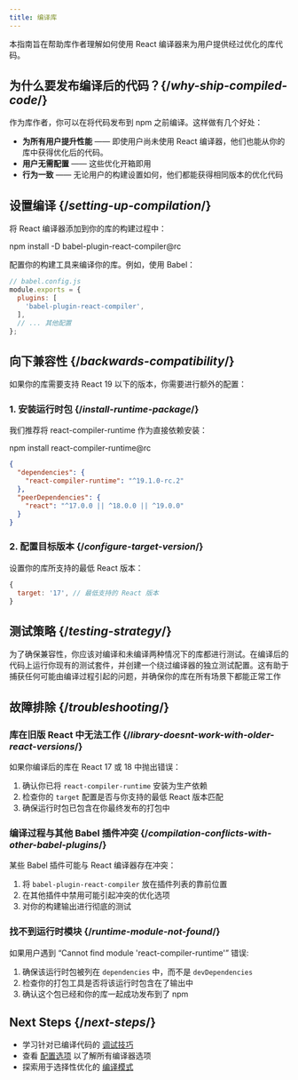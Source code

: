 ```yaml
---
title: 编译库
---
```


<Intro>
本指南旨在帮助库作者理解如何使用 React 编译器来为用户提供经过优化的库代码。  
</Intro>

<InlineToc />

## 为什么要发布编译后的代码？{/*why-ship-compiled-code*/}

作为库作者，你可以在将代码发布到 npm 之前编译。这样做有几个好处：

- **为所有用户提升性能** —— 即使用户尚未使用 React 编译器，他们也能从你的库中获得优化后的代码。
- **用户无需配置** —— 这些优化开箱即用
- **行为一致** —— 无论用户的构建设置如何，他们都能获得相同版本的优化代码

## 设置编译 {/*setting-up-compilation*/}

将 React 编译器添加到你的库的构建过程中：

<TerminalBlock>
npm install -D babel-plugin-react-compiler@rc
</TerminalBlock>

配置你的构建工具来编译你的库。例如，使用 Babel：

```js
// babel.config.js
module.exports = {
  plugins: [
    'babel-plugin-react-compiler',
  ],
  // ... 其他配置
};
```

## 向下兼容性 {/*backwards-compatibility*/}

如果你的库需要支持 React 19 以下的版本，你需要进行额外的配置：

### 1. 安装运行时包 {/*install-runtime-package*/}

我们推荐将 react-compiler-runtime 作为直接依赖安装：

<TerminalBlock>
npm install react-compiler-runtime@rc
</TerminalBlock>

```json
{
  "dependencies": {
    "react-compiler-runtime": "^19.1.0-rc.2"
  },
  "peerDependencies": {
    "react": "^17.0.0 || ^18.0.0 || ^19.0.0"
  }
}
```

### 2. 配置目标版本 {/*configure-target-version*/}

设置你的库所支持的最低 React 版本：

```js
{
  target: '17', // 最低支持的 React 版本 
}
```

## 测试策略 {/*testing-strategy*/}

为了确保兼容性，你应该对编译和未编译两种情况下的库都进行测试。在编译后的代码上运行你现有的测试套件，并创建一个绕过编译器的独立测试配置。这有助于捕获任何可能由编译过程引起的问题，并确保你的库在所有场景下都能正常工作

## 故障排除 {/*troubleshooting*/}

### 库在旧版 React 中无法工作 {/*library-doesnt-work-with-older-react-versions*/}

如果你编译后的库在 React 17 或 18 中抛出错误：

1. 确认你已将 `react-compiler-runtime` 安装为生产依赖
2. 检查你的 `target` 配置是否与你支持的最低 React 版本匹配
3. 确保运行时包已包含在你最终发布的打包中

### 编译过程与其他 Babel 插件冲突 {/*compilation-conflicts-with-other-babel-plugins*/}

某些 Babel 插件可能与 React 编译器存在冲突：

1. 将 `babel-plugin-react-compiler` 放在插件列表的靠前位置
2. 在其他插件中禁用可能引起冲突的优化选项
3. 对你的构建输出进行彻底的测试

### 找不到运行时模块 {/*runtime-module-not-found*/}

如果用户遇到 “Cannot find module 'react-compiler-runtime'” 错误:

1. 确保该运行时包被列在 `dependencies` 中，而不是 `devDependencies`
2. 检查你的打包工具是否将该运行时包含在了输出中
3. 确认这个包已经和你的库一起成功发布到了 npm

## Next Steps {/*next-steps*/}

- 学习针对已编译代码的 [调试技巧](/learn/react-compiler/debugging)
- 查看 [配置选项](/reference/react-compiler/configuration) 以了解所有编译器选项
- 探索用于选择性优化的 [编译模式](/reference/react-compiler/compilationMode)
